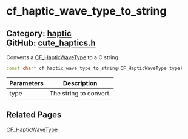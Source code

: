 [](../header.md ':include')

# cf_haptic_wave_type_to_string

Category: [haptic](/api_reference?id=haptic)  
GitHub: [cute_haptics.h](https://github.com/RandyGaul/cute_framework/blob/master/include/cute_haptics.h)  
---

Converts a [CF_HapticWaveType](/haptic/cf_hapticwavetype.md) to a C string.

```cpp
const char* cf_haptic_wave_type_to_string(CF_HapticWaveType type)
```

Parameters | Description
--- | ---
type | The string to convert.

## Related Pages

[CF_HapticWaveType](/haptic/cf_hapticwavetype.md)  
